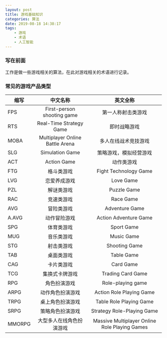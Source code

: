 ```yaml
---
layout: post
title: 游戏基础知识
categories: 算法
date: 2019-08-18 14:38:17
tags:
    - 游戏
    - 术语
    - 人工智能
---
```

### 写在前面
工作是做一些游戏相关的算法，在此对游戏相关的术语进行记录。

### 常见的游戏产品类型
<!--more-->
| 缩写        | 中文名称  |  英文全称  |
| --          |:----: | :----:  |
| FPS         | First-person shooting game |   第一人称射击类游戏     |
| RTS        |   Real-Time Strategy Game   |   即时战略游戏   |
| MOBA        |    Multiplayer Online Battle Arena    |  多人在线战术竞技游戏  |
| SLG         | Simulation Game      |策略游戏，模拟经营游戏|
|ACT        | Action Game| 动作类游戏 |
|FTG|格斗类游戏|Fight Technology Game|
|LVG|恋爱养成游戏|Love Game|
|PZL|解谜类游戏| Puzzle Game|
|RAC|竞速类游戏|Race Game|
|AVG|冒险类游戏|Adventure Game|
|A.AVG|动作冒险游戏|Action Adventure Game|
|SPG|体育类游戏|Sport Game|
|MUG|音乐类游戏|Music Game|
|STG|射击类游戏|Shooting Game|
|TAB|桌面类游戏|Table Game|
|CAG|卡片类游戏|Card Game|
|TCG|集换式卡牌游戏|Trading Card Game|
|RPG|角色扮演游戏|Role-playing game|
|ARPG|动作角色扮演游戏|Action Role Playing Game|
|TRPG|桌上角色扮演游戏|Table Role Playing Game|
|SRPG|策略角色扮演游戏|Strategy Role-Playing Game|
|MMORPG|大型多人在线角色扮演游戏|Massive Multiplayer Online Role Playing Games|
